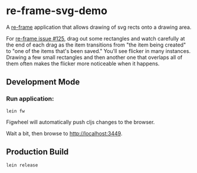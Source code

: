 # re-frame-svg-demo

A [re-frame](https://github.com/Day8/re-frame) application that allows
drawing of svg rects onto a drawing area.

For [re-frame issue \#125](https://github.com/Day8/re-frame/issues/125), drag out some
rectangles and watch carefully at the end of each drag as the item
transitions from "the item being created" to "one of the items that's
been saved." You'll see flicker in many instances. Drawing a few small
rectangles and then another one that overlaps all of them often makes
the flicker more noticeable when it happens.

## Development Mode

### Run application:

```
lein fw
```

Figwheel will automatically push cljs changes to the browser.

Wait a bit, then browse to [http://localhost:3449](http://localhost:3449).

## Production Build

```
lein release
```
